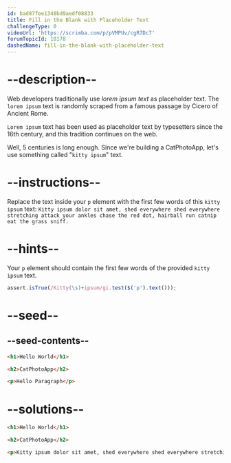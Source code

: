 ```yaml
---
id: bad87fee1348bd9aedf08833
title: Fill in the Blank with Placeholder Text
challengeType: 0
videoUrl: 'https://scrimba.com/p/pVMPUv/cgR7Dc7'
forumTopicId: 18178
dashedName: fill-in-the-blank-with-placeholder-text
---
```


# --description--

Web developers traditionally use <dfn>lorem ipsum text</dfn> as placeholder text. The `lorem ipsum` text is randomly scraped from a famous passage by Cicero of Ancient Rome.

`Lorem ipsum` text has been used as placeholder text by typesetters since the 16th century, and this tradition continues on the web.

Well, 5 centuries is long enough. Since we're building a CatPhotoApp, let's use something called "`kitty ipsum`" text.

# --instructions--

Replace the text inside your `p` element with the first few words of this `kitty ipsum` text: `Kitty ipsum dolor sit amet, shed everywhere shed everywhere stretching attack your ankles chase the red dot, hairball run catnip eat the grass sniff.`

# --hints--

Your `p` element should contain the first few words of the provided `kitty ipsum` text.

```js
assert.isTrue(/Kitty(\s)+ipsum/gi.test($('p').text()));
```

# --seed--

## --seed-contents--

```html
<h1>Hello World</h1>

<h2>CatPhotoApp</h2>

<p>Hello Paragraph</p>
```

# --solutions--

```html
<h1>Hello World</h1>

<h2>CatPhotoApp</h2>

<p>Kitty ipsum dolor sit amet, shed everywhere shed everywhere stretching attack your ankles chase the red dot, hairball run catnip eat the grass sniff</p>
```
